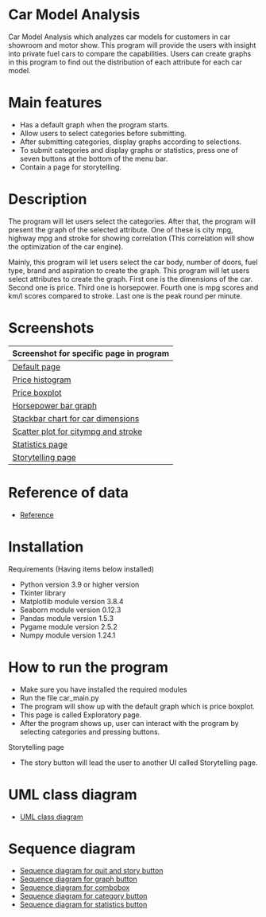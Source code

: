 # Car Model Analysis
Car Model Analysis which analyzes car models for customers in car showroom and motor show.
This program will provide the users with insight into private fuel cars to compare the capabilities.
Users can create graphs in this program to find out the distribution of each attribute for each car model.

# Main features
- Has a default graph when the program starts.
- Allow users to select categories before submitting.
- After submitting categories, display graphs according to selections.
- To submit categories and display graphs or statistics, press one of seven buttons at the bottom of the menu bar.
- Contain a page for storytelling.


# Description
  The program will let users select the categories. After that, the program will present the graph of the selected attribute. One of these is city mpg, highway mpg and stroke for showing correlation (This correlation will show the optimization of the car engine).

  Mainly, this program will let users select the car body, number of doors, fuel type, brand and aspiration to create the graph. This program will let users select attributes to create the graph. First one is the dimensions of the car. Second one is price. Third one is horsepower. Fourth one is mpg scores and km/l scores compared to stroke. Last one is the peak round per minute.

# Screenshots
| Screenshot for specific page in program |
| ------------- |
| [Default page](https://media.discordapp.net/attachments/1015464234664067122/1236139411087954022/image.png?ex=6636ec09&is=66359a89&hm=cd460ceb7cd7837ed0e141f0fa7df85c74fb6fab188fcc0a8a7fbb663a21b743&=&format=webp&quality=lossless) |
| [Price histogram](https://media.discordapp.net/attachments/1015464234664067122/1236139862676078622/image.png?ex=6636ec75&is=66359af5&hm=ea511bfb8a9ae73666b4c05eded3c4c70c4c9dd7f7d83b2502894bab041aad50&=&format=webp&quality=lossless) |
| [Price boxplot](https://media.discordapp.net/attachments/1015464234664067122/1236139763212222464/image.png?ex=6636ec5d&is=66359add&hm=ad11a0a4e939ed3afd2dcb48579e8ccd0add44514191433370290e66db2288c6&=&format=webp&quality=lossless) |
| [Horsepower bar graph](https://media.discordapp.net/attachments/1015464234664067122/1236140392538443898/image.png?ex=6636ecf3&is=66359b73&hm=fd105ae17bdedaf6ad29bde7afcc899f100150a37b07257879d073871c126261&=&format=webp&quality=lossless&width=550&height=251) |
| [Stackbar chart for car dimensions](https://media.discordapp.net/attachments/1015464234664067122/1236140199596261477/image.png?ex=6636ecc5&is=66359b45&hm=e3f89f26eaa9ebbb0932c75f973a8b46dc12a8a9d122e243eb559978cfd37daf&=&format=webp&quality=lossless&width=550&height=256) |
| [Scatter plot for citympg and stroke](https://media.discordapp.net/attachments/1015464234664067122/1236140528853323787/image.png?ex=6636ed14&is=66359b94&hm=d3f24ca914202ad8d11e4bec1f986b35b189e27e7a2fb34cf3a9dac34d39bdd1&=&format=webp&quality=lossless) |
| [Statistics page](https://media.discordapp.net/attachments/1015464234664067122/1236140798114926663/image.png?ex=6636ed54&is=66359bd4&hm=9e5ffa6a1898519910940a82b3e71085eb1226282bcad562afce0719cb798388&=&format=webp&quality=lossless&width=550&height=284) |
| [Storytelling page](https://media.discordapp.net/attachments/1015464234664067122/1236140709275500615/image.png?ex=6636ed3f&is=66359bbf&hm=f3440fcc3032dad353ea134cafa6141f3faca99777904b4667698845a338662d&=&format=webp&quality=lossless&width=550&height=288) |

# Reference of data
- [Reference](https://www.kaggle.com/datasets/goyalshalini93/car-data)

# Installation
Requirements (Having items below installed)
- Python version 3.9 or higher version
- Tkinter library
- Matplotlib module version 3.8.4
- Seaborn module version 0.12.3
- Pandas module version 1.5.3
- Pygame module version 2.5.2
- Numpy module version 1.24.1

# How to run the program
- Make sure you have installed the required modules
- Run the file car_main.py
- The program will show up with the default graph which is price boxplot.
- This page is called Exploratory page.
- After the program shows up, user can interact with the program by selecting categories and pressing buttons.

Storytelling page
- The story button will lead the user to another UI called Storytelling page.  

# UML class diagram
- [UML class diagram](https://media.discordapp.net/attachments/1015464234664067122/1235938870177300514/Diagrams-6.jpg?ex=66363145&is=6634dfc5&hm=1c3424bb78ac3dbb1e197fd8a7c582669afdb3c76768b09dcd200c4ec615e953&=&format=webp&width=550&height=344)

# Sequence diagram
- [Sequence diagram for quit and story button](https://media.discordapp.net/attachments/1015464234664067122/1235956038205968465/Diagrams-5.jpg?ex=66364142&is=6634efc2&hm=8fca28fca49b01752a0f6454d7eb369c8dba29dc6b8572dc234a450d70e73337&=&format=webp&width=748&height=467)
- [Sequence diagram for graph button](https://media.discordapp.net/attachments/1015464234664067122/1235938869350891520/Diagrams-3.jpg?ex=66363145&is=6634dfc5&hm=ad7a603545821fefcd68e6ffb35116a413681b529ceead04a56c239f42f7fa49&=&format=webp&width=748&height=467)
- [Sequence diagram for combobox](https://media.discordapp.net/attachments/1015464234664067122/1235938869841498172/Diagrams-2.jpg?ex=66363145&is=6634dfc5&hm=77b4233b5d70397b645446a92c3a7dbb898742b03bb2c0afeb14565aa5ecf84a&=&format=webp&width=550&height=344)
- [Sequence diagram for category button](https://media.discordapp.net/attachments/1015464234664067122/1235938869984235660/Diagrams-1.jpg?ex=66363145&is=6634dfc5&hm=f34de4e9497381bbb6f56f281ee0bac5343a882d34ed085b82fd169a7e923f21&=&format=webp&width=550&height=344)
- [Sequence diagram for statistics button](https://media.discordapp.net/attachments/1015464234664067122/1235938870323974244/Diagrams-4.jpg?ex=66363145&is=6634dfc5&hm=572fc0f3e7fd8853300e611302cc265fd73ff88a53cf1a09f041b3db1155778f&=&format=webp&width=550&height=344)
